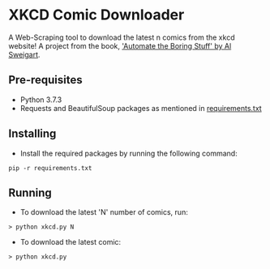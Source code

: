# XKCD Comic Downloader
A Web-Scraping tool to download the latest n comics from the xkcd website!
A project from the book, ['Automate the Boring Stuff' by Al Sweigart](https://automatetheboringstuff.com/). 

## Pre-requisites
- Python 3.7.3
- Requests and BeautifulSoup packages as mentioned in [requirements.txt](https://github.com/rockerthatrocks/xkcd/blob/master/requirements.txt)

## Installing
- Install the required packages by running the following command:
```
pip -r requirements.txt
```

## Running
- To download the latest 'N' number of comics, run:
```
> python xkcd.py N
```
- To download the latest comic:
```
> python xkcd.py
```
